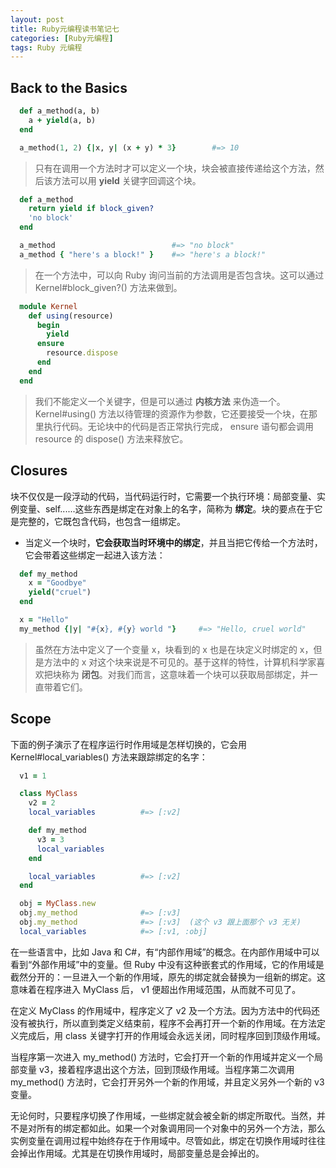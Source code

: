```yaml
---
layout: post
title: Ruby元编程读书笔记七
categories: [Ruby元编程]
tags: Ruby 元编程
---
```


## Back to the Basics

```ruby
  def a_method(a, b)
    a + yield(a, b)
  end

  a_method(1, 2) {|x, y| (x + y) * 3}        #=> 10
```
>只有在调用一个方法时才可以定义一个块，块会被直接传递给这个方法，然后该方法可以用 **yield** 关键字回调这个块。

```ruby
  def a_method
    return yield if block_given?
    'no block'
  end

  a_method                          #=> "no block"
  a_method { "here's a block!" }    #=> "here's a block!"
```
>在一个方法中，可以向 Ruby 询问当前的方法调用是否包含块。这可以通过 Kernel#block_given?() 方法来做到。

```ruby
  module Kernel
    def using(resource)
      begin
        yield
      ensure
        resource.dispose
      end
    end
  end
```
>我们不能定义一个关键字，但是可以通过 **内核方法** 来伪造一个。 Kernel#using() 方法以待管理的资源作为参数，它还要接受一个块，在那里执行代码。无论块中的代码是否正常执行完成， ensure 语句都会调用 resource 的 dispose() 方法来释放它。

## Closures

块不仅仅是一段浮动的代码，当代码运行时，它需要一个执行环境：局部变量、实例变量、self......这些东西是绑定在对象上的名字，简称为 **绑定**。块的要点在于它是完整的，它既包含代码，也包含一组绑定。

* 当定义一个块时，**它会获取当时环境中的绑定**，并且当把它传给一个方法时，它会带着这些绑定一起进入该方法：
```ruby
  def my_method
    x = "Goodbye"
    yield("cruel")
  end

  x = "Hello"
  my_method {|y| "#{x}, #{y} world "}     #=> "Hello, cruel world"
```
>虽然在方法中定义了一个变量 x，块看到的 x 也是在块定义时绑定的 x，但是方法中的 x 对这个块来说是不可见的。基于这样的特性，计算机科学家喜欢把块称为 **闭包**。对我们而言，这意味着一个块可以获取局部绑定，并一直带着它们。

## Scope

下面的例子演示了在程序运行时作用域是怎样切换的，它会用 Kernel#local_variables() 方法来跟踪绑定的名字：
```ruby
  v1 = 1

  class MyClass
    v2 = 2
    local_variables          #=> [:v2]

    def my_method
      v3 = 3
      local_variables
    end

    local_variables          #=> [:v2]
  end

  obj = MyClass.new
  obj.my_method              #=> [:v3]
  obj.my_method              #=> [:v3]  (这个 v3 跟上面那个 v3 无关)
  local_variables            #=> [:v1, :obj]
```
在一些语言中，比如 Java 和 C#，有“内部作用域”的概念。在内部作用域中可以看到“外部作用域”中的变量。但 Ruby 中没有这种嵌套式的作用域，它的作用域是截然分开的：一旦进入一个新的作用域，原先的绑定就会替换为一组新的绑定。这意味着在程序进入 MyClass 后， v1 便超出作用域范围，从而就不可见了。

在定义 MyClass 的作用域中，程序定义了 v2 及一个方法。因为方法中的代码还没有被执行，所以直到类定义结束前，程序不会再打开一个新的作用域。在方法定义完成后，用 class 关键字打开的作用域会永远关闭，同时程序回到顶级作用域。

当程序第一次进入 my_method() 方法时，它会打开一个新的作用域并定义一个局部变量 v3，接着程序退出这个方法，回到顶级作用域。当程序第二次调用 my_method() 方法时，它会打开另外一个新的作用域，并且定义另外一个新的 v3 变量。

无论何时，只要程序切换了作用域，一些绑定就会被全新的绑定所取代。当然，并不是对所有的绑定都如此。如果一个对象调用同一个对象中的另外一个方法，那么实例变量在调用过程中始终存在于作用域中。尽管如此，绑定在切换作用域时往往会掉出作用域。尤其是在切换作用域时，局部变量总是会掉出的。
